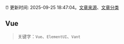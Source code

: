 :alarm_clock: 更新时间: 2025-09-25 18:47:04。[文章来源](/README.md)、[文章分类](/TAGS.md)

## Vue


> 关键字：`Vue`、`ElementUI`、`Vant`



